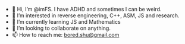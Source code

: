 - 👋 Hi, I’m @imFS. I have ADHD and sometimes I can be weird. 
- 👀 I’m interested in reverse engineering, C++, ASM, JS and research.
- 🌱 I’m currently learning JS and Mathematics
- 💞️ I’m looking to collaborate on anything.
- 📫 How to reach me: bored.shu@gmail.com

<!---
imFS/imFS is a ✨ special ✨ repository because its `README.md` (this file) appears on your GitHub profile.
You can click the Preview link to take a look at your changes.
--->
